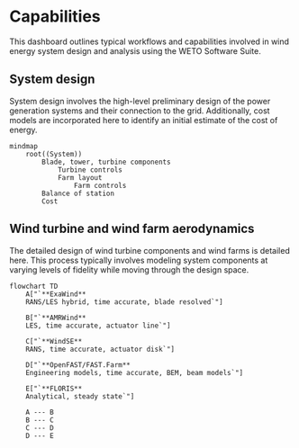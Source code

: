 
# Capabilities

This dashboard outlines typical workflows and capabilities involved
in wind energy system design and analysis using the WETO Software Suite.


## System design

System design involves the high-level preliminary design of the power
generation systems and their connection to the grid. Additionally, cost
models are incorporated here to identify an initial estimate of the cost
of energy.

```{mermaid}
mindmap
    root((System))
        Blade, tower, turbine components
            Turbine controls
            Farm layout
                Farm controls
        Balance of station
        Cost
```

## Wind turbine and wind farm aerodynamics

The detailed design of wind turbine components and wind farms is detailed
here. This process typically involves modeling system components at varying
levels of fidelity while moving through the design space.

```{mermaid}
flowchart TD
    A["`**ExaWind**
    RANS/LES hybrid, time accurate, blade resolved`"]

    B["`**AMRWind**
    LES, time accurate, actuator line`"]

    C["`**WindSE**
    RANS, time accurate, actuator disk`"]

    D["`**OpenFAST/FAST.Farm**
    Engineering models, time accurate, BEM, beam models`"]

    E["`**FLORIS**
    Analytical, steady state`"]

    A --- B
    B --- C
    C --- D
    D --- E
```
